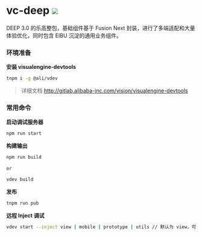 # vc-deep [![][tnpm-image]][tnpm-url]

DEEP 3.0 的乐高整包，基础组件基于 Fusion Next 封装，进行了多端适配和大量体验优化，同时包含 EIBU 沉淀的通用业务组件。

### 环境准备

**安装 visualengine-devtools**

```sh
tnpm i -g @ali/vdev
```

> 详细文档 <http://gitlab.alibaba-inc.com/vision/visualengine-devtools>

### 常用命令

**启动调试服务器**

```sh
npm run start
```

**构建输出**

```sh
npm run build
 
or

vdev build
```

**发布**

```sh
tnpm run pub
```

**远程 Inject 调试**

```sh
vdev start --inject view | mobile | prototype | utils // 默认为 view，可省略
```


[tnpm-image]: http://web.npm.alibaba-inc.com/badge/v/@ali/vc-deep.svg?style=flat-square
[tnpm-url]: http://web.npm.alibaba-inc.com/package/@ali/vc-deep
